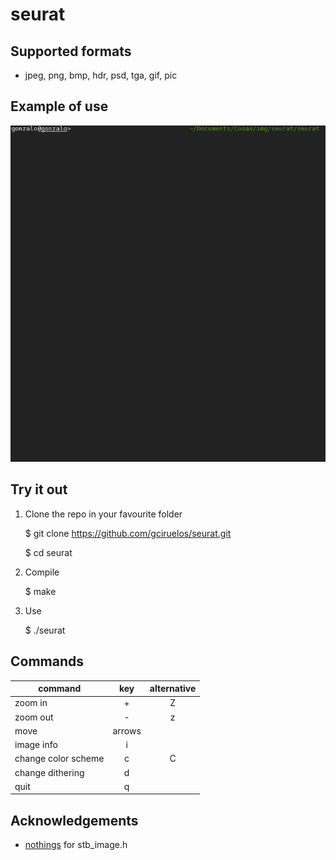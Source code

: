 seurat
======



Supported formats
-----------------
* jpeg, png, bmp, hdr, psd, tga, gif, pic


Example of use
--------------

![example of use](doc/show.gif "Example")


Try it out
----------

1. Clone the repo in your favourite folder

    $ git clone https://github.com/gciruelos/seurat.git

    $ cd seurat

2. Compile

    $ make

3. Use

    $ ./seurat <args>
   


Commands
--------

|     command         |  key  | alternative |
|---------------------|:-----:|:-----------:|
| zoom in             |+      |      Z      |
| zoom out            |-      |      z      |
| move                |arrows |             |
| image info          |i      |             |
| change color scheme |c      |      C      |
| change dithering    |d      |             |
| quit                |q      |             |

Acknowledgements
----------------
* [nothings](https://github.com/nothings) for stb\_image.h



